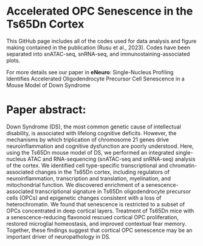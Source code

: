 # Accelerated OPC Senescence in the Ts65Dn Cortex
This GitHub page includes all of the codes used for data analysis and figure making contained in the publication (Rusu et al., 2023).
Codes have been separated into snATAC-seq, snRNA-seq, and immunostaining-associated plots.

For more details see our paper in **eNeuro**: Single-Nucleus Profiling Identifies Accelerated Oligodendrocyte Precursor Cell Senescence in a Mouse Model of Down Syndrome

# Paper abstract:
Down Syndrome (DS), the most common genetic cause of intellectual disability, is associated with lifelong cognitive deficits. However, the mechanisms by which triplication of chromosome 21 genes drive neuroinflammation and cognitive dysfunction are poorly understood. Here, using the Ts65Dn mouse model of DS, we performed an integrated single-nucleus ATAC and RNA-sequencing (snATAC-seq and snRNA-seq) analysis of the cortex. We identified cell type-specific transcriptional and chromatin-associated changes in the Ts65Dn cortex, including regulators of neuroinflammation, transcription and translation, myelination, and mitochondrial function. We discovered enrichment of a senescence-associated transcriptional signature in Ts65Dn oligodendrocyte precursor cells (OPCs) and epigenetic changes consistent with a loss of heterochromatin. We found that senescence is restricted to a subset of OPCs concentrated in deep cortical layers. Treatment of Ts65Dn mice with a senescence-reducing flavonoid rescued cortical OPC proliferation, restored microglial homeostasis, and improved contextual fear memory. Together, these findings suggest that cortical OPC senescence may be an important driver of neuropathology in DS.
